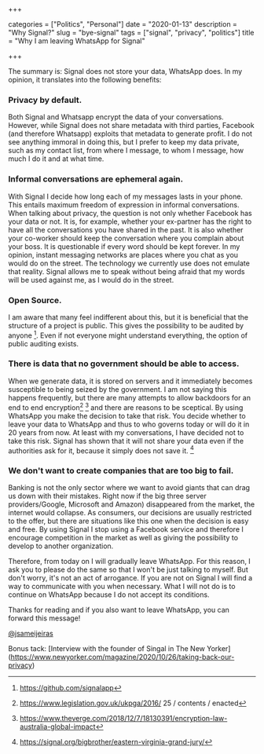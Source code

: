 +++ 

categories = ["Politics", "Personal"]
date = "2020-01-13"
description = "Why Signal?"
slug = "bye-signal"
tags = ["signal", "privacy", "politics"]
title = "Why I am leaving WhatsApp for Signal"

+++

The summary is: Signal does not store your data, WhatsApp does. In my opinion, it translates into the following benefits:

### Privacy by default.  

Both Signal and Whatsapp encrypt the data of your conversations. However, while Signal does not share metadata with third parties, Facebook (and therefore Whatsapp) exploits that metadata to generate profit. I do not see anything immoral in doing this, but I prefer to keep my data private, such as my contact list, from where I message, to whom I message, how much I do it and at what time.

### Informal conversations are ephemeral again. 

With Signal I decide how long each of my messages lasts in your phone. This entails maximum freedom of expression in informal conversations. When talking about privacy, the question is not only whether Facebook has your data or not. It is, for example, whether your ex-partner has the right to have all the conversations you have shared in the past. It is also whether your co-worker should keep the conversation where you complain about your boss. It is questionable if every word should be kept forever. In my opinion, instant messaging networks are places where you chat as you would do on the street. The technology we currently use does not emulate that reality. Signal allows me to speak without being afraid that my words will be used against me, as I would do in the street.

### Open Source.

I am aware that many feel indifferent about this, but it is beneficial that the structure of a project is public. This gives the possibility to be audited by anyone [^1]. Even if not everyone might understand everything, the option of public auditing exists. 

### There is data that no government should be able to access.

When we generate data, it is stored on servers and it immediately becomes susceptible to being seized by the government. I am not saying this happens frequently, but there are many attempts to allow backdoors for an end to end encryption[^ 2] [^ 3] and there are reasons to be sceptical. By using WhatsApp you make the decision to take that risk. You decide whether to leave your data to WhatsApp and thus to who governs today or will do it in 20 years from now. At least with my conversations, I have decided not to take this risk. Signal has shown that it will not share your data even if the authorities ask for it, because it simply does not save it. [^ 4]

### We don't want to create companies that are too big to fail.

Banking is not the only sector where we want to avoid giants that can drag us down with their mistakes. Right now if the big three server providers/Google, Microsoft and Amazon) disappeared from the market, the internet would collapse. As consumers, our decisions are usually restricted to the offer, but there are situations like this one when the decision is easy and free. By using Signal I stop using a Facebook service and therefore I encourage competition in the market as well as giving the possibility to develop to another organization.

Therefore, from today on I will gradually leave WhatsApp. For this reason, I ask you to please do the same so that I won't be just talking to myself. But don't worry, it's not an act of arrogance. If you are not on Signal I will find a way to communicate with you when necessary. What I will not do is to continue on WhatsApp because I do not accept its conditions.

Thanks for reading and if you also want to leave WhatsApp, you can forward this message! 

[@jsameijeiras](https://twitter.com/jsameijeiras)


[^ 1]: https://github.com/signalapp
[^ 2]: https://www.legislation.gov.uk/ukpga/2016/ 25 / contents / enacted 
[^ 3]: https://www.theverge.com/2018/12/7/18130391/encryption-law-australia-global-impact
[^ 4]: https://signal.org/bigbrother/eastern-virginia-grand-jury/

Bonus tack:
[Interview with the founder of Singal in The New Yorker] (https://www.newyorker.com/magazine/2020/10/26/taking-back-our-privacy)